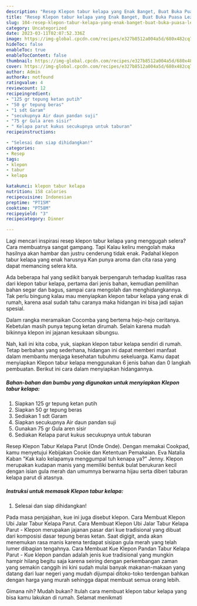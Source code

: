 ```yaml
---
description: "Resep Klepon tabur kelapa yang Enak Banget, Buat Buka Puasa Lezat"
title: "Resep Klepon tabur kelapa yang Enak Banget, Buat Buka Puasa Lezat"
slug: 104-resep-klepon-tabur-kelapa-yang-enak-banget-buat-buka-puasa-lezat
category: Uncategorized
date: 2023-03-11T02:07:52.336Z
image: https://img-global.cpcdn.com/recipes/e327b8512a004a5d/680x482cq70/klepon-tabur-kelapa-foto-resep-utama.jpg
hideToc: false
enableToc: true
enableTocContent: false
thumbnail: https://img-global.cpcdn.com/recipes/e327b8512a004a5d/680x482cq70/klepon-tabur-kelapa-foto-resep-utama.jpg
cover: https://img-global.cpcdn.com/recipes/e327b8512a004a5d/680x482cq70/klepon-tabur-kelapa-foto-resep-utama.jpg
author: Admin
authorAv: notfound
ratingvalue: 4
reviewcount: 12
recipeingredient:
- "125 gr tepung ketan putih"
- "50 gr tepung beras"
- "1 sdt Garam"
- "secukupnya Air daun pandan suji"
- "75 gr Gula aren sisir"
- " Kelapa parut kukus secukupnya untuk taburan"
recipeinstructions:

- "Selesai dan siap dihidangkan!"
categories:
- Resep
tags:
- klepon
- tabur
- kelapa

katakunci: klepon tabur kelapa 
nutrition: 158 calories
recipecuisine: Indonesian
preptime: "PT15M"
cooktime: "PT58M"
recipeyield: "3"
recipecategory: Dinner

---
```



Lagi mencari inspirasi resep klepon tabur kelapa yang menggugah selera? Cara membuatnya sangat gampang. Tapi Kalau keliru mengolah maka hasilnya akan hambar dan justru cenderung tidak enak. Padahal klepon tabur kelapa yang enak harusnya Kan punya aroma dan cita rasa yang dapat memancing selera kita.


Ada beberapa hal yang sedikit banyak berpengaruh terhadap kualitas rasa dari klepon tabur kelapa, pertama dari jenis bahan, kemudian pemilihan bahan segar dan bagus, sampai cara mengolah dan menghidangkannya. Tak perlu bingung kalau mau menyiapkan klepon tabur kelapa yang enak di rumah, karena asal sudah tahu caranya maka hidangan ini bisa jadi sajian spesial.

Dalam rangka meramaikan Cocomba yang bertema hejo-hejo ceritanya. Kebetulan masih punya tepung ketan dirumah. Selain karena mudah bikinnya klepon ini jajanan kesukaan sibungsu.


Nah, kali ini kita coba, yuk, siapkan klepon tabur kelapa sendiri di rumah. Tetap berbahan yang sederhana, hidangan ini dapat memberi manfaat dalam membantu menjaga kesehatan tubuhmu sekeluarga. Kamu dapat menyiapkan Klepon tabur kelapa menggunakan 6 jenis bahan dan 0 langkah pembuatan. Berikut ini cara dalam menyiapkan hidangannya.

<!--inarticleads1-->

##### Bahan-bahan dan bumbu yang digunakan untuk menyiapkan Klepon tabur kelapa:

1. Siapkan 125 gr tepung ketan putih
1. Siapkan 50 gr tepung beras
1. Sediakan 1 sdt Garam
1. Siapkan secukupnya Air daun pandan suji
1. Gunakan 75 gr Gula aren sisir
1. Sediakan  Kelapa parut kukus secukupnya untuk taburan


Resep Klepon Tabur Kelapa Parut (Onde Onde). Dengan memakai Cookpad, kamu menyetujui Kebijakan Cookie dan Ketentuan Pemakaian. Eva Natalia Kaban &#34;Kak kalo kelapamya menggumpal tuh kenapa ya?&#34; Jenny. Klepon merupakan kudapan manis yang memiliki bentuk bulat berukuran kecil dengan isian gula merah dan umumnya berwarna hijau serta diberi taburan kelapa parut di atasnya. 

<!--inarticleads2-->

##### Instruksi untuk memasak Klepon tabur kelapa:


1. Selesai dan siap dihidangkan!

Pada masa penjajahan, kue ini juga disebut klepon. Cara Membuat Klepon Ubi Jalar Tabur Kelapa Parut. Cara Membuat Klepon Ubi Jalar Tabur Kelapa Parut - Klepon merupakan jajanan pasar dari kue tradisional yang dibuat dari komposisi dasar tepung beras ketan. Saat digigit, anda akan menemukan rasa manis karena terdapat sisipan gula merah yang telah lumer dibagian tengahnya. Cara Membuat Kue Klepon Pandan Tabur Kelapa Parut - Kue klepon pandan adalah jenis kue tradisional yang mungkin hampir hilang begitu saja karena seiring dengan perkembangan zaman yang semakin canggih ini kini sudah mulai banyak makanan-makaan yang datang dari luar negeri yang mudah dijumpai ditoko-toko terdengan bahkan dengan harga yang murah sehingga dapat membuat semua orang lebih. 

Gimana nih? Mudah bukan? Itulah cara membuat klepon tabur kelapa yang bisa kamu lakukan di rumah. Selamat menikmati
